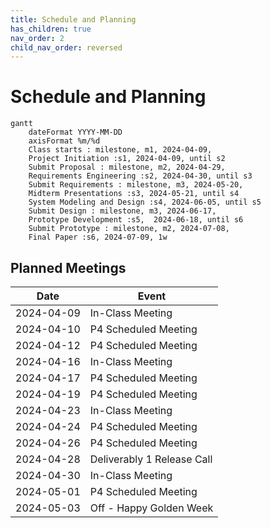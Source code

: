 ```yaml
---
title: Schedule and Planning
has_children: true
nav_order: 2
child_nav_order: reversed
---
```


# Schedule and Planning

```mermaid
gantt
    dateFormat YYYY-MM-DD
    axisFormat %m/%d
    Class starts : milestone, m1, 2024-04-09,
    Project Initiation :s1, 2024-04-09, until s2
    Submit Proposal : milestone, m2, 2024-04-29,
    Requirements Engineering :s2, 2024-04-30, until s3
    Submit Requirements : milestone, m3, 2024-05-20,
    Midterm Presentations :s3, 2024-05-21, until s4
    System Modeling and Design :s4, 2024-06-05, until s5
    Submit Design : milestone, m3, 2024-06-17,
    Prototype Development :s5,  2024-06-18, until s6
    Submit Prototype : milestone, m2, 2024-07-08,
    Final Paper :s6, 2024-07-09, 1w
```

## Planned Meetings

| Date       | Event                      |
|------------|----------------------------|
| 2024-04-09 | In-Class Meeting           |
| 2024-04-10 | P4 Scheduled Meeting       |
| 2024-04-12 | P4 Scheduled Meeting       |
| 2024-04-16 | In-Class Meeting           |
| 2024-04-17 | P4 Scheduled Meeting       |
| 2024-04-19 | P4 Scheduled Meeting       |
| 2024-04-23 | In-Class Meeting           |
| 2024-04-24 | P4 Scheduled Meeting       |
| 2024-04-26 | P4 Scheduled Meeting       |
| 2024-04-28 | Deliverably 1 Release Call |
| 2024-04-30 | In-Class Meeting           |
| 2024-05-01 | P4 Scheduled Meeting       |
| 2024-05-03 | Off - Happy Golden Week    |
